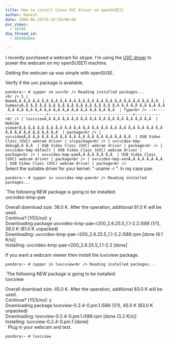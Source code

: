 ```yaml
---
title: How to install Linux UVC driver on openSUSE11
author: Danesh
date: 2008-06-26T15:54:55+00:00
pvc_views:
  - 16385
dsq_thread_id:
  - 889966894

---
```

I recently purchased a webcam for skype. I'm using the [UVC driver][1] to power the webcam on my openSUSE11 machine.

Getting the webcam up was simple with openSUSE.

Verify if the uvc package is available.

`pandora:~ # zypper se uvc<br />
Reading installed packages...`  
`<br />
S | NameÃ‚Â Ã‚Â Ã‚Â Ã‚Â Ã‚Â Ã‚Â Ã‚Â Ã‚Â Ã‚Â Ã‚Â Ã‚Â Ã‚Â Ã‚Â Ã‚Â Ã‚Â Ã‚Â  | SummaryÃ‚Â Ã‚Â Ã‚Â Ã‚Â Ã‚Â Ã‚Â Ã‚Â Ã‚Â Ã‚Â Ã‚Â Ã‚Â Ã‚Â Ã‚Â Ã‚Â Ã‚Â Ã‚Â Ã‚Â Ã‚Â Ã‚Â Ã‚Â Ã‚Â Ã‚Â Ã‚Â Ã‚Â Ã‚Â Ã‚Â Ã‚Â Ã‚Â  | Type<br />
--+----------------------+-------------------------------------+-----------<br />
| luvcviewÃ‚Â Ã‚Â Ã‚Â Ã‚Â Ã‚Â Ã‚Â Ã‚Â Ã‚Â Ã‚Â Ã‚Â Ã‚Â Ã‚Â  | WebCam viewerÃ‚Â Ã‚Â Ã‚Â Ã‚Â Ã‚Â Ã‚Â Ã‚Â Ã‚Â Ã‚Â Ã‚Â Ã‚Â Ã‚Â Ã‚Â Ã‚Â Ã‚Â Ã‚Â Ã‚Â Ã‚Â Ã‚Â Ã‚Â Ã‚Â Ã‚Â  | package<br />
| uvcvideoÃ‚Â Ã‚Â Ã‚Â Ã‚Â Ã‚Â Ã‚Â Ã‚Â Ã‚Â Ã‚Â Ã‚Â Ã‚Â Ã‚Â  | USB Video Class (UVC) webcam driver | srcpackage<br />
| uvcvideo-kmp-debugÃ‚Â Ã‚Â  | USB Video Class (UVC) webcam driver | package<br />
| uvcvideo-kmp-default | USB Video Class (UVC) webcam driver | package<br />
| uvcvideo-kmp-paeÃ‚Â Ã‚Â Ã‚Â Ã‚Â  | USB Video Class (UVC) webcam driver | package<br />
| uvcvideo-kmp-xenÃ‚Â Ã‚Â Ã‚Â Ã‚Â  | USB Video Class (UVC) webcam driver | package<br />
`  
Select the suitable driver for your kernel. " uname -r ". In my case pae.

`pandora:~ # zypper in uvcvideo-kmp-pae<br />
Reading installed packages...`

`The following NEW package is going to be installed:<br />
uvcvideo-kmp-pae</p>
<p>Overall download size: 36.0 K. After the operation, additional 81.0 K will be used.<br />
Continue? [YES/no]: y<br />
Downloading package uvcvideo-kmp-pae-r200_2.6.25.5_1.1-2.2.i586 (1/1), 36.0 K (81.0 K unpacked)<br />
Downloading: uvcvideo-kmp-pae-r200_2.6.25.5_1.1-2.2.i586.rpm [done (6.1 K/s)]<br />
Installing: uvcvideo-kmp-pae-r200_2.6.25.5_1.1-2.2 [done]`

If you want a webcam viewer then install the luvcview package.

`pandora:~ # zypper in luvcview<br />
Reading installed packages...`

`The following NEW package is going to be installed:<br />
luvcview</p>
<p>Overall download size: 45.0 K. After the operation, additional 83.0 K will be used.<br />
Continue? [YES/no]: y<br />
Downloading package luvcview-0.2.4-0.pm.1.i586 (1/1), 45.0 K (83.0 K unpacked)<br />
Downloading: luvcview-0.2.4-0.pm.1.i586.rpm [done (3.2 K/s)]<br />
Installing: luvcview-0.2.4-0.pm.1 [done]<br />
`  
Plug in your webcam and test.

`pandora:~ # luvcview`

 [1]: http://linux-uvc.berlios.de/
